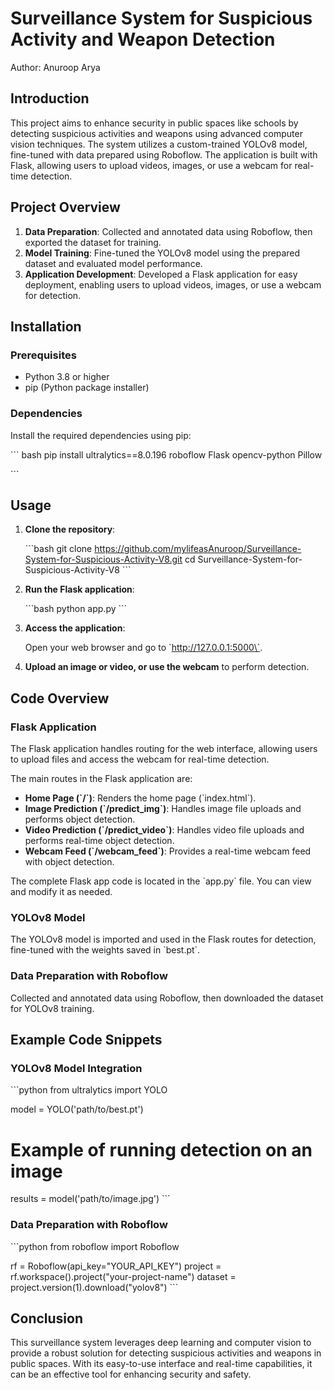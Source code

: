 

# Surveillance System for Suspicious Activity and Weapon Detection

Author: Anuroop Arya

## Introduction

This project aims to enhance security in public spaces like schools by detecting suspicious activities and weapons using advanced computer vision techniques. The system utilizes a custom-trained YOLOv8 model, fine-tuned with data prepared using Roboflow. The application is built with Flask, allowing users to upload videos, images, or use a webcam for real-time detection.

## Project Overview

1. **Data Preparation**: Collected and annotated data using Roboflow, then exported the dataset for training.
2. **Model Training**: Fine-tuned the YOLOv8 model using the prepared dataset and evaluated model performance.
3. **Application Development**: Developed a Flask application for easy deployment, enabling users to upload videos, images, or use a webcam for detection.

## Installation

### Prerequisites

- Python 3.8 or higher
- pip (Python package installer)

### Dependencies

Install the required dependencies using pip:

\`\`\`
bash
pip install ultralytics==8.0.196 roboflow Flask opencv-python Pillow

\`\`\`

## Usage

1. **Clone the repository**:

   \`\`\`bash
   git clone https://github.com/mylifeasAnuroop/Surveillance-System-for-Suspicious-Activity-V8.git
   cd Surveillance-System-for-Suspicious-Activity-V8
   \`\`\`

2. **Run the Flask application**:

   \`\`\`bash
   python app.py
   \`\`\`

3. **Access the application**:

   Open your web browser and go to \`http://127.0.0.1:5000\`.

4. **Upload an image or video, or use the webcam** to perform detection.

## Code Overview

### Flask Application

The Flask application handles routing for the web interface, allowing users to upload files and access the webcam for real-time detection.

The main routes in the Flask application are:

- **Home Page (\`/\`)**: Renders the home page (\`index.html\`).
- **Image Prediction (\`/predict_img\`)**: Handles image file uploads and performs object detection.
- **Video Prediction (\`/predict_video\`)**: Handles video file uploads and performs real-time object detection.
- **Webcam Feed (\`/webcam_feed\`)**: Provides a real-time webcam feed with object detection.

The complete Flask app code is located in the \`app.py\` file. You can view and modify it as needed.

### YOLOv8 Model

The YOLOv8 model is imported and used in the Flask routes for detection, fine-tuned with the weights saved in \`best.pt\`.

### Data Preparation with Roboflow

Collected and annotated data using Roboflow, then downloaded the dataset for YOLOv8 training.

## Example Code Snippets

### YOLOv8 Model Integration

\`\`\`python
from ultralytics import YOLO

model = YOLO('path/to/best.pt')

# Example of running detection on an image
results = model('path/to/image.jpg')
\`\`\`

### Data Preparation with Roboflow

\`\`\`python
from roboflow import Roboflow

rf = Roboflow(api_key="YOUR_API_KEY")
project = rf.workspace().project("your-project-name")
dataset = project.version(1).download("yolov8")
\`\`\`

## Conclusion

This surveillance system leverages deep learning and computer vision to provide a robust solution for detecting suspicious activities and weapons in public spaces. With its easy-to-use interface and real-time capabilities, it can be an effective tool for enhancing security and safety.
